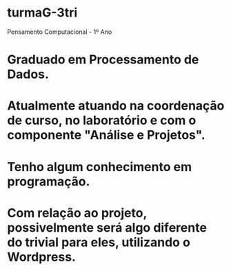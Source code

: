 # turmaG-3tri
Pensamento Computacional - 1º Ano


# Graduado em Processamento de Dados.
# Atualmente atuando na coordenação de curso, no laboratório e com o componente "Análise e Projetos".
# Tenho algum conhecimento em programação.
# Com relação ao projeto, possivelmente será algo diferente do trivial para eles, utilizando o Wordpress.
